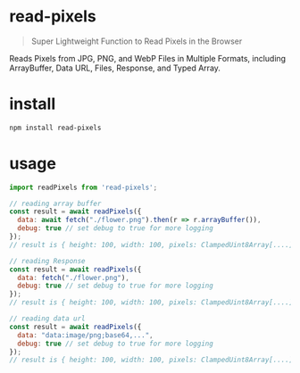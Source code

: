 # read-pixels
> Super Lightweight Function to Read Pixels in the Browser

Reads Pixels from JPG, PNG, and WebP Files in Multiple Formats, including ArrayBuffer, Data URL, Files, Response, and Typed Array.

# install
```bash
npm install read-pixels
```

# usage
```javascript
import readPixels from 'read-pixels';

// reading array buffer
const result = await readPixels({
  data: await fetch("./flower.png").then(r => r.arrayBuffer()),
  debug: true // set debug to true for more logging
});
// result is { height: 100, width: 100, pixels: ClampedUint8Array[....] }

// reading Response
const result = await readPixels({
  data: fetch("./flower.png"),
  debug: true // set debug to true for more logging
});
// result is { height: 100, width: 100, pixels: ClampedUint8Array[....] }

// reading data url
const result = await readPixels({
  data: "data:image/png;base64,...",
  debug: true // set debug to true for more logging
});
// result is { height: 100, width: 100, pixels: ClampedUint8Array[....] }
```
